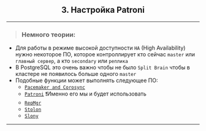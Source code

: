<div align="center"><h2> 3. Настройка Patroni </h2></div>

***

> ### Немного теории:
  * Для работы в режиме высокой доступности `HA` (High Availability) нужно некоторое ПО, которое контроллирует кто сейчас `master` или `главный сервер`, а кто `secondary` или `реплика`
  * В PostgreSQL это очень важно чтобы не было `Split Brain` чтобы в кластере не появилось больше одного `master`
  * Подобные функции может выполнять следующее ПО:
    * [`Pacemaker and Corosync`](https://clusterlabs.org/)
    * [`Patroni`](https://patroni.readthedocs.io/en/latest/) ❗️Именно его мы и будет использовать
    * [`RepMgr`](https://www.repmgr.org/)
    * [`Stolon`](https://github.com/sorintlab/stolon)
    * [`Slony`](https://www.slony.info/)
   
*** 


